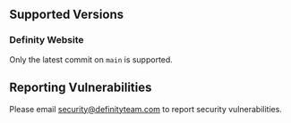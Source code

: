 ## Supported Versions
### Definity Website
Only the latest commit on `main` is supported.

## Reporting Vulnerabilities
Please email [security@definityteam.com](mailto:security@definityteam.com) to report security vulnerabilities.
